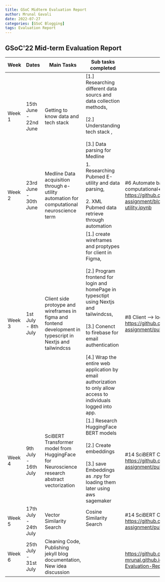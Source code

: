 ```yaml
---
title: GSoC Midterm Evaluation Report
author: Mrunal Gavali
date: 2022-07-27 
categories: [GSoC Blogging]
tags: Evaluation Report
---
```


## GSoC'22 Mid-term Evaluation Report 


|Week  |Dates               |Main Tasks                             |Sub tasks completed                                                                                     |Issues Resolved                                                                                                                          |Blog                                            |Type               |Published URL                                                                             |
|------|--------------------|---------------------------------------|--------------------------------------------------------------------------------------------------------|-------------------------------------------------------------------------------------------------------------------------------------------------------|------------------------------------------------|-------------------|------------------------------------------------------------------------------------------|
|Week 1|15th June - 22nd June  |Getting to know data and tech stack |[1.] Researching different data sourcs and data collection methods, <br /> <br />[2.] Understanding tech stack , <br /> <br /> [3.] Data parsing for Medline                                      |                                                                                                                              |[1.] Beginning of GSoC Journey, <br /> <br /> [2.] Community Bonding 1 <br /> <br /> [3.] Data Parsing|Blog               |[1.] https://github.com/gli-mrunal/gli-mrunal.github.io/blob/master/_posts/2022-06-16-Hola-GSoC-2022.md <br /> <br /> [2.] https://github.com/gli-mrunal/gli-mrunal.github.io/blob/master/_posts/2022-06-23-GSoC-community-bonding.md <br /> <br /> |
|Week 2|23rd June - 30th June |Medline Data acquisition through e-utility automation for computational neuroscience term           |1. Researching Pubmed E-utility and data parsing, <br /> <br /> 2. XML Pubmed data retrieve through automation|#6 Automate batch retrieval of PubMed MEDLINE xml data for computational+neuroscience term using PubMed E-utility <br /> https://github.com/nbdt-journal/automatic-reviewer-assignment/blob/parser_xml_to_csv/scripts/medline_parser/Medline_E-utility.ipynb
|Week 3|1st July - 8th July|Client side protoype and wireframes in figma and fontend development in typescript in Nextjs and tailwindcss | [1.] create wireframes and proptypes for client in Figma,  <br /> <br /> [2.] Program frontend for login and homePage in typesctipt using Nextjs and tailwindcss, <br /> <br /> [3.] Conenct to firebase for email authentication  <br /> <br /> [4.] Wrap the entire web application by email authorization to only allow access to individuals logged into app.                                | #8 Client --> login implemented for email authentication using firebase <br /> https://github.com/nbdt-journal/automatic-reviewer-assignment/pull/8                                                                                                                                    |Let's start building frontend with Firebase Database                          |development           |      https://gli-mrunal.github.io/posts/Frontend-UI/|
|Week 4|9th July - 16th July|SciBERT Transformer model from HuggingFace for Neuroscience research abstract vectorization |[1.] Research HuggingFace BERT models <br /> <br /> [2.] Create embeddings <br  /> <br /> [3.] save Embeddings as .npy for loading them later using aws sagemaker                                                    |#14 SciBERT Cosine Similarity - bioRxiv Neuroscience data <br /> https://github.com/nbdt-journal/automatic-reviewer-assignment/pull/14                                                                                                                                     |SciBERT Transformers :hugs: for Neuroscience                             |Research & Development        |      https://gli-mrunal.github.io/posts/SciBERT-Transformer-for-Neuroscience/|
|Week 5|17th July - 24th July|Vector Similarity Search                    | Cosine Similarity Search <br /> <br />                                             |#14 SciBERT Cosine Similarity - bioRxiv Neuroscience data <br /> https://github.com/nbdt-journal/automatic-reviewer-assignment/pull/14|                                     |Development|               https://gli-mrunal.github.io/posts/Vector-Similarity-Search/|
|Week 6|25th July - 31st July|Cleaning Code, Publishing jekyll blog documentation, New idea discussion|                                       |  <br /> https://github.com/gli-mrunal/gli-mrunal.github.io/edit/master/_posts/2022-07-28-GSoC-Midterm-Evaluation-Report.md                                                                                                                                                      |                                               Midterm Evaluation |           Publishing Blog, Documentation        |      https://gli-mrunal.github.io/posts/GSoC-Midterm-Evaluation-Report/     |
